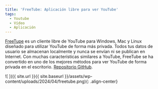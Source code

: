 ```yaml
---
title: 'FreeTube: Aplicación libre para ver YouTube'
tags: 
  - Youtube
  - Vídeo
  - Aplicación
---
```

[FreeTupe](https://freetubeapp.io/) es un cliente libre de YouTube para Windows, Mac y Linux diseñado para utilizar YouTube de forma más privada. Todos tus datos de usuario se almacenan localmente y nunca se envían ni se publican en Internet. Con muchas características similares a YouTube, FreeTube se ha convertido en uno de los mejores métodos para ver YouTube de forma privada en el escritorio. [Repositorio GitHub](https://github.com/FreeTubeApp/FreeTube).

![ ]({{ site.url }}{{ site.baseurl }}/assets/wp-content/uploads/2024/04/freetube.png){: .align-center}